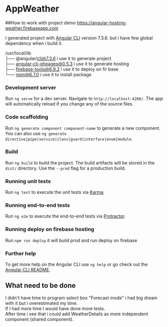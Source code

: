 # AppWeather

##How to work with project
demo 
https://angular-hosting-weather.firebaseapp.com

I generated project with [Angular CLI](https://github.com/angular/angular-cli) version 7.3.6. 
but i have few global dependency when i build it. 

/usr/local/lib  
├── @angular/cli@7.3.6 i use it to generate project  
├── angular-cli-ghpages@0.5.3 i use it to generate hosting  
├── firebase-tools@6.9.2 i use it to deploy on fir base  
└── npm@6.7.0 i use it to install package  

### Development server

Run `ng serve` for a dev server. Navigate to `http://localhost:4200/`. The app will automatically reload if you change any of the source files.

### Code scaffolding

Run `ng generate component component-name` to generate a new component. You can also use `ng generate directive|pipe|service|class|guard|interface|enum|module`.

### Build

Run `ng build` to build the project. The build artifacts will be stored in the `dist/` directory. Use the `--prod` flag for a production build.

### Running unit tests

Run `ng test` to execute the unit tests via [Karma](https://karma-runner.github.io).

### Running end-to-end tests

Run `ng e2e` to execute the end-to-end tests via [Protractor](http://www.protractortest.org/).

### Running deploy on firebase hosting

Run `npm run deploy` it will build prod and run deploy on firebase


### Further help

To get more help on the Angular CLI use `ng help` or go check out the [Angular CLI README](https://github.com/angular/angular-cli/blob/master/README.md).


## What need to be done


I didn't have time to program select box "Forecast mode" i had big dream with it but i overestimated my time.  
If I had more time I would have done more tests.  
After time i see that i could add WeatherDetails as more independent component (shared component).  
